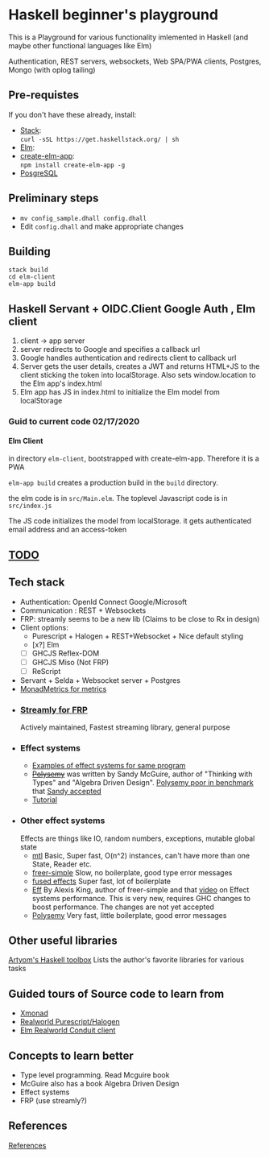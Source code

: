 # Haskell beginner's playground

This is a Playground for various functionality imlemented in Haskell (and maybe other functional languages like Elm)

Authentication, REST servers, websockets, Web SPA/PWA clients, Postgres, Mongo (with oplog tailing)
## Pre-requistes

If you don't have these already, install:
- [Stack](https://docs.haskellstack.org/en/stable/README/):\
   ```curl -sSL https://get.haskellstack.org/ | sh```
- [Elm](https://elm-lang.org/):
- [create-elm-app](https://github.com/halfzebra/create-elm-app):\
  ```npm install create-elm-app -g```
- [PosgreSQL](https://www.postgresql.org/)

## Preliminary steps
- `mv config_sample.dhall config.dhall`
- Edit `config.dhall` and make appropriate changes
## Building

```
stack build
cd elm-client
elm-app build
```
## Haskell Servant + OIDC.Client Google Auth , Elm client

 1. client -> app server
 2. server redirects to Google and specifies a callback url
 3. Google handles authentication and redirects client to callback url
 4. Server gets the user details, creates a JWT and returns HTML+JS to the client
    sticking the token into localStorage. Also sets window.location to the Elm app's
    index.html
 5. Elm app has JS in index.html to initialize the Elm model from localStorage


### Guid to current code 02/17/2020
#### Elm Client
in directory `elm-client`, bootstrapped with create-elm-app. Therefore it is a PWA

`elm-app build` creates a production build in the `build` directory.

the elm code is in `src/Main.elm`. The toplevel Javascript code is in `src/index.js`

The JS code initializes the model from localStorage. it gets authenticated email address and an 
access-token



## [TODO](doc/TODO.md)


## Tech stack
- Authentication: OpenId Connect Google/Microsoft
- Communication : REST + Websockets
- FRP: streamly seems to be a new lib (Claims to be close to Rx in design)
- Client options: 
  * Purescript + Halogen + REST+Websocket + Nice default styling
  * [x?] Elm
  * [ ] GHCJS Reflex-DOM
  * [ ] GHCJS Miso (Not FRP)
  * [ ] ReScript
- Servant + Selda + Websocket server + Postgres
- [MonadMetrics for metrics](https://hackage.haskell.org/package/monad-metrics)
- ### [Streamly for FRP](https://hackage.haskell.org/package/streamly)
  Actively maintained, Fastest streaming library, general purpose
- ### Effect systems
    - [Examples of effect systems for same program](https://github.com/stepchowfun/effects)
    - [~~Polysemy~~](https://github.com/polysemy-research/polysemy) was written by Sandy McGuire,
    author of "Thinking with Types" and "Algebra Driven Design". [Polysemy poor in benchmark](https://www.youtube.com/watch?v=0jI-AlWEwYI&t=260s) that [Sandy accepted](https://reasonablypolymorphic.com/blog/mea-culpa/)
    - [Tutorial](https://haskell-explained.gitlab.io/blog/posts/2019/07/28/polysemy-is-cool-part-1/index.html)
- ### Other effect systems
  Effects are things like IO, random numbers, exceptions, mutable global state
  - [mtl](http://hackage.haskell.org/package/mtl) Basic, Super fast, O(n^2) instances, can't have more than one State, Reader etc. 
  - [freer-simple](http://hackage.haskell.org/package/freer-simple) Slow, no boilerplate, good type error messages
  - [fused effects](https://github.com/fused-effects/fused-effects) Super fast, lot of boilerplate
  - [Eff](https://github.com/hasura/eff) By Alexis King, author of freer-simple and that [video](https://www.youtube.com/watch?v=0jI-AlWEwYI&t=260s) on Effect systems performance. This is very new, requires GHC changes to boost performance. The changes are not yet accepted
  - [Polysemy](https://github.com/polysemy-research/polysemy) Very fast, little boilerplate, good error messages


## Other useful libraries
[Artyom's Haskell toolbox](https://toolbox.brick.do//) Lists the author's favorite libraries for various tasks

## Guided tours of Source code to learn from
- [Xmonad](https://wiki.haskell.org/Xmonad/Guided_tour_of_the_xmonad_source)
- [Realworld Purescript/Halogen](https://github.com/thomashoneyman/purescript-halogen-realworld)
- [Elm Realworld Conduit client](https://github.com/rtfeldman/elm-spa-example)
## Concepts to learn better
- Type level programming. Read Mcguire book
-  McGuire also has a book Algebra Driven Design
- Effect systems
- FRP (use streamly?)

## References
[References](doc/References.md)